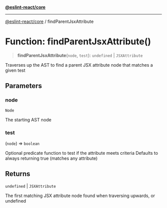 [**@eslint-react/core**](../README.md)

***

[@eslint-react/core](../README.md) / findParentJsxAttribute

# Function: findParentJsxAttribute()

> **findParentJsxAttribute**(`node`, `test`): `undefined` \| `JSXAttribute`

Traverses up the AST to find a parent JSX attribute node that matches a given test

## Parameters

### node

`Node`

The starting AST node

### test

(`node`) => `boolean`

Optional predicate function to test if the attribute meets criteria
              Defaults to always returning true (matches any attribute)

## Returns

`undefined` \| `JSXAttribute`

The first matching JSX attribute node found when traversing upwards, or undefined
